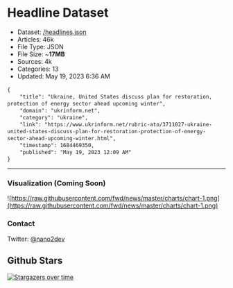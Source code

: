 # Headline Dataset

- Dataset: [/headlines.json](https://raw.githubusercontent.com/fwd/news/master/headlines.json) 
- Articles: 46k
- File Type: JSON
- File Size: ~**17MB**
- Sources: 4k
- Categories: 13
- Updated: May 19, 2023 6:36 AM

```
{
    "title": "Ukraine, United States discuss plan for restoration, protection of energy sector ahead upcoming winter",
    "domain": "ukrinform.net",
    "category": "ukraine",
    "link": "https://www.ukrinform.net/rubric-ato/3711027-ukraine-united-states-discuss-plan-for-restoration-protection-of-energy-sector-ahead-upcoming-winter.html",
    "timestamp": 1684469350,
    "published": "May 19, 2023 12:09 AM"
}
```

---

### Visualization (Coming Soon)

![https://raw.githubusercontent.com/fwd/news/master/charts/chart-1.png](https://raw.githubusercontent.com/fwd/news/master/charts/chart-1.png)

### Contact 

Twitter: [@nano2dev](https://twitter.com/nano2dev)

## Github Stars

[![Stargazers over time](https://starchart.cc/fwd/news.svg)](https://starchart.cc/fwd/news)
